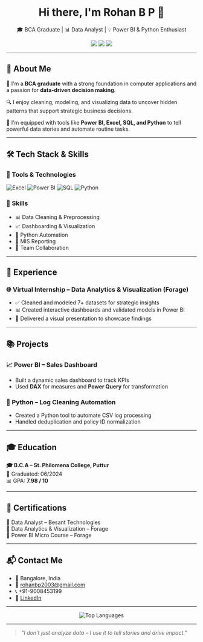 <h1 align="center">Hi there, I'm Rohan B P 👋</h1>

<p align="center">
🎓 BCA Graduate | 📊 Data Analyst | 💡 Power BI & Python Enthusiast  
</p>

<p align="center">
  <a href="mailto:rohanbp2003@gmail.com"><img src="https://img.shields.io/badge/Email-rohanbp2003@gmail.com-red?style=flat-square&logo=gmail"></a>
  <a href="https://www.linkedin.com/in/your-linkedin-profile"><img src="https://img.shields.io/badge/ https://www.linkedin.com/in/rohan-bp-544442289-blue?style=flat-square&logo=linkedin"></a>
  <a href="tel:+919008453199"><img src="https://img.shields.io/badge/Phone-Call Now-25D366?style=flat-square&logo=whatsapp"></a>
</p>

---

## 🧠 About Me

🎯 I'm a **BCA graduate** with a strong foundation in computer applications and a passion for **data-driven decision making**.

🔍 I enjoy cleaning, modeling, and visualizing data to uncover hidden patterns that support strategic business decisions.

🧰 I'm equipped with tools like **Power BI, Excel, SQL, and Python** to tell powerful data stories and automate routine tasks.

---

## 🛠️ Tech Stack & Skills

### 🔧 Tools & Technologies
![Excel](https://img.shields.io/badge/Excel-217346?style=flat-square&logo=microsoft-excel&logoColor=white)
![Power BI](https://img.shields.io/badge/Power_BI-F2C811?style=flat-square&logo=powerbi&logoColor=black)
![SQL](https://img.shields.io/badge/SQL-336791?style=flat-square&logo=mysql&logoColor=white)
![Python](https://img.shields.io/badge/Python-3776AB?style=flat-square&logo=python&logoColor=white)

### 🧰 Skills  
- 📊 Data Cleaning & Preprocessing  
- 📈 Dashboarding & Visualization  
- 🤖 Python Automation  
- 📄 MIS Reporting  
- 👥 Team Collaboration  

---

## 💼 Experience

### 🌐 Virtual Internship – Data Analytics & Visualization (Forage)
- ✅ Cleaned and modeled 7+ datasets for strategic insights  
- 📊 Created interactive dashboards and validated models in Power BI  
- 🎥 Delivered a visual presentation to showcase findings  

---

## 📚 Projects

### 📈 Power BI – Sales Dashboard
- Built a dynamic sales dashboard to track KPIs  
- Used **DAX** for measures and **Power Query** for transformation  

### 🐍 Python – Log Cleaning Automation
- Created a Python tool to automate CSV log processing  
- Handled deduplication and policy ID normalization  

---

## 🎓 Education

**🎓 B.C.A – St. Philomena College, Puttur**  
📅 Graduated: 06/2024  
📊 GPA: **7.98 / 10**

---

## 📜 Certifications

🏅 Data Analyst – Besant Technologies  
🏅 Data Analytics & Visualization – Forage  
🏅 Power BI Micro Course – Forage  

---

## 📬 Contact Me

- 📍 Bangalore, India  
- 📧 [rohanbp2003@gmail.com](mailto:rohanbp2003@gmail.com)  
- 📞 +91-9008453199  
- 🔗 [LinkedIn]( https://www.linkedin.com/in/rohan-bp-544442289)

---

<p align="center">
  <img src="https://github-readme-stats.vercel.app/api/top-langs/?username=rohanbp2003&layout=compact&theme=react&hide_border=true" alt="Top Languages" />
</p>

---

> *"I don’t just analyze data – I use it to tell stories and drive impact."*
